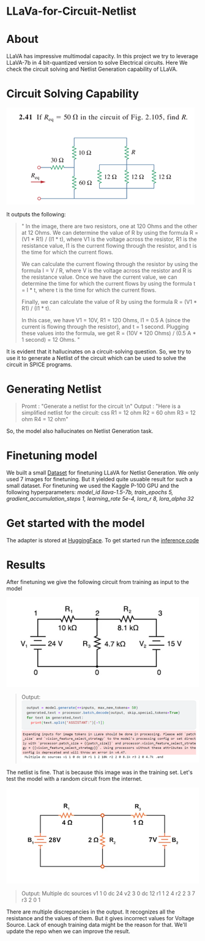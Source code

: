 # LLaVa-for-Circuit-Netlist

# About
LLaVA has impressive multimodal capacity. In this project we try to leverage LLaVA-7b in 4 bit-quantized version to solve Electrical circuits.
Here We check the circuit solving and Netlist Generation capability of LLaVA. 

# Circuit Solving Capability

![Question-Answer Pair](/images/t1.png)

It outputs the following:
>"
In the image, there are two resistors, one at 120 Ohms and the other at 12 Ohms. We can determine the value of R by using the formula R = (V1 \* R1) / (I1 \* t), where V1 is the voltage across the resistor, R1 is the resistance value, I1 is the current flowing through the resistor, and t is the time for which the current flows.
>
>We can calculate the current flowing through the resistor by using the formula I = V / R, where V is the voltage across the resistor and R is the resistance value.
Once we have the current value, we can determine the time for which the current flows by using the formula t = I \* t, where t is the time for which the current flows.
>
>Finally, we can calculate the value of R by using the formula R = (V1 \* R1) / (I1 \* t).
>
>In this case, we have V1 = 10V, R1 = 120 Ohms, I1 = 0.5 A (since the current is flowing through the resistor), and t = 1 second. Plugging these values into the formula, we get R = (10V \* 120 Ohms) / (0.5 A \* 1 second) = 12 Ohms.
"


It is evident that it hallucinates on a circuit-solving question. So, we try to use it to generate a Netlist of the circuit which can be used to solve the circuit in SPICE programs.

# Generating Netlist

>Promt : "Generate a netlist for the circuit \n"
>Output : "Here is a simplified netlist for the circuit:
css
R1 = 12 ohm
R2 = 60 ohm
R3 = 12 ohm
R4 = 12 ohm"


So, the model also hallucinates on Netlist Generation task.

# Finetuning model

We built a small [Dataset](https://www.kaggle.com/datasets/takakib/circuit-for-llava) for finetuning LLaVA for Netlist Generation. We only used 7 images for finetuning. But it yielded quite usuable result for such a small dataset. For finetuning we used the Kaggle P-100 GPU and the following hyperparameters:
_model_id llava-1.5-7b, train_epochs 5, gradient_accumulation_steps 1, learning_rate 5e-4, lora_r 8, lora_alpha 32_

# Get started with the model
The adapter is stored at [HuggingFace](https://huggingface.co/akibc123/llava_for_circuit_netlist). To get started run the [inference code](/Inference_with_online_image.ipynb)


# Results

After finetuning we give the following circuit from training as input to the model

![Question](images/c1.jpg)

> Output:
> ![Question](images/image.png)



The netlist is fine. That is because this image was in the training set. Let's test the model with a random circuit from the internet.

![Diagram](images/8e2e3c06-8550-4591-b53f-9f67b92a8185.png)

>Output:  Multiple dc sources v1 1 0 dc 24 v2 3 0 dc 12 r1 1 2 4 r2 2 3 7 r3 2 0 1

There are multiple discrepancies in the output. It recognizes all the resistance and the values of them. But it gives incorrect values for Voltage Source. Lack of enough training data might be the reason for that. We'll update the repo when we can improve the result.


